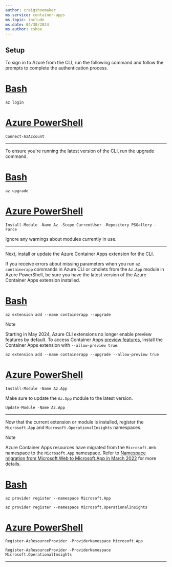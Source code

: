 ```yaml
---
author: craigshoemaker
ms.service: container-apps
ms.topic: include
ms.date: 04/30/2024
ms.author: cshoe
---
```


## Setup

To sign in to Azure from the CLI, run the following command and follow the prompts to complete the authentication process.

# [Bash](#tab/bash)

```azurecli
az login
```

# [Azure PowerShell](#tab/azure-powershell)

```azurepowershell
Connect-AzAccount
```

---

To ensure you're running the latest version of the CLI, run the upgrade command.

# [Bash](#tab/bash)

```azurecli
az upgrade
```

# [Azure PowerShell](#tab/azure-powershell)

```azurepowershell
Install-Module -Name Az -Scope CurrentUser -Repository PSGallery -Force
```

Ignore any warnings about modules currently in use.

---

Next, install or update the Azure Container Apps extension for the CLI.

If you receive errors about missing parameters when you run `az containerapp` commands in Azure CLI or cmdlets from the `Az.App` module in Azure PowerShell, be sure you have the latest version of the Azure Container Apps extension installed.

# [Bash](#tab/bash)

```azurecli
az extension add --name containerapp --upgrade
```

> [!NOTE]
> Starting in May 2024, Azure CLI extensions no longer enable preview features by default. To access Container Apps [preview features](../articles/container-apps/whats-new.md), install the Container Apps extension with `--allow-preview true`.
> ```azurecli
> az extension add --name containerapp --upgrade --allow-preview true
> ```

# [Azure PowerShell](#tab/azure-powershell)

```azurepowershell
Install-Module -Name Az.App
```

Make sure to update the `Az.App` module to the latest version.

```azurepowershell
Update-Module -Name Az.App
```

---

Now that the current extension or module is installed, register the `Microsoft.App` and `Microsoft.OperationalInsights` namespaces.

> [!NOTE]
> Azure Container Apps resources have migrated from the `Microsoft.Web` namespace to the `Microsoft.App` namespace. Refer to [Namespace migration from Microsoft.Web to Microsoft.App in March 2022](https://github.com/microsoft/azure-container-apps/issues/109) for more details.

# [Bash](#tab/bash)

```azurecli
az provider register --namespace Microsoft.App
```

```azurecli
az provider register --namespace Microsoft.OperationalInsights
```

# [Azure PowerShell](#tab/azure-powershell)

```azurepowershell
Register-AzResourceProvider -ProviderNamespace Microsoft.App
```

```azurepowershell
Register-AzResourceProvider -ProviderNamespace Microsoft.OperationalInsights
```

---
